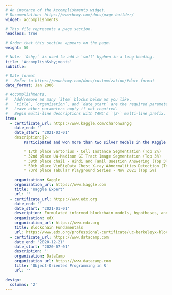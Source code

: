 ```yaml
---
# An instance of the Accomplishments widget.
# Documentation: https://wowchemy.com/docs/page-builder/
widget: accomplishments

# This file represents a page section.
headless: true

# Order that this section appears on the page.
weight: 50

# Note: `&shy;` is used to add a 'soft' hyphen in a long heading.
title: 'Accomplish&shy;ments'
subtitle:

# Date format
#   Refer to https://wowchemy.com/docs/customization/#date-format
date_format: Jan 2006

# Accomplishments.
#   Add/remove as many `item` blocks below as you like.
#   `title`, `organization`, and `date_start` are the required parameters.
#   Leave other parameters empty if not required.
#   Begin multi-line descriptions with YAML's `|2-` multi-line prefix.
item:
  - certificate_url: https://www.kaggle.com/charonwangg
    date_end: ''
    date_start: '2021-03-01'
    description:|2-
        Participated and won more than two silver medals in the Kaggle Competitions:

        * 17th place Sartorius - Cell Instance Segmentation (Top 2%)
        * 32nd place UW-Madison GI Tract Image Segmentation (Top 3%)
        * 38th place chaii - Hindi and Tamil Question Answering (Top 5%)
        * 50th place VinBigData Chest X-ray Abnormalities Detection (Top 5%)
        * 73rd place Tabular Playground Series - Nov 2021 (Top 5%)

    organization: Kaggle
    organization_url: https://www.kaggle.com
    title: 'Kaggle Expert'
    url: ''
  - certificate_url: https://www.edx.org
    date_end: ''
    date_start: '2021-01-01'
    description: Formulated informed blockchain models, hypotheses, and use cases.
    organization: edX
    organization_url: https://www.edx.org
    title: Blockchain Fundamentals
    url: https://www.edx.org/professional-certificate/uc-berkeleyx-blockchain-fundamentals
  - certificate_url: https://www.datacamp.com
    date_end: '2020-12-21'
    date_start: '2020-07-01'
    description: ''
    organization: DataCamp
    organization_url: https://www.datacamp.com
    title: 'Object-Oriented Programming in R'
    url: ''

design:
  columns: '2'
---
```

